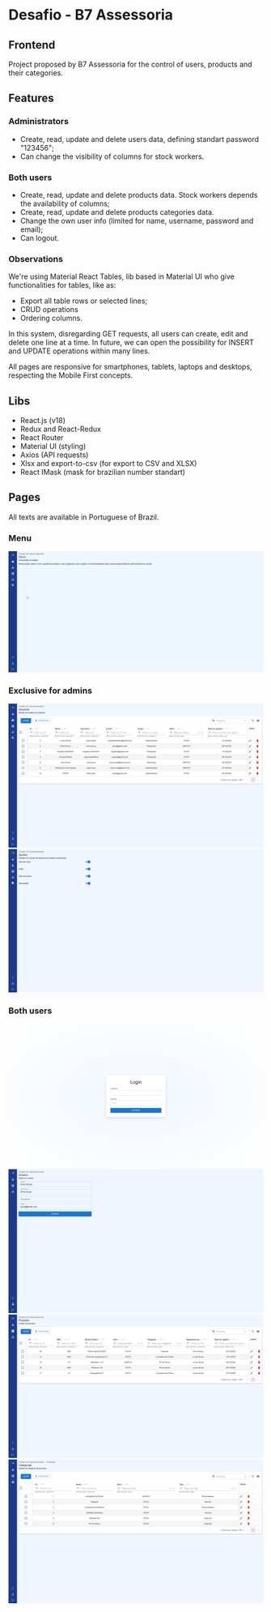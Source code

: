 # Desafio - B7 Assessoria
## Frontend

Project proposed by B7 Assessoria for the control of users, products and their categories.

## Features
### Administrators
- Create, read, update and delete users data, defining standart password "123456";
- Can change the visibility of columns for stock workers.

### Both users
- Create, read, update and delete products data. Stock workers depends the availability of columns;
- Create, read, update and delete products categories data.
- Change the own user info (limited for name, username, password and email);
- Can logout.

### Observations
We're using Material React Tables, lib based in Material UI who give functionalities for tables, like as:
- Export all table rows or selected lines; 
- CRUD operations
- Ordering columns.

In this system, disregarding GET requests, all users can create, edit and delete one line at a time. In future, we can open the possibility for INSERT and UPDATE operations within many lines.

All pages are responsive for smartphones, tablets, laptops and desktops, respecting the Mobile First concepts.

## Libs
- React.js (v18)
- Redux and React-Redux
- React Router
- Material UI (styling)
- Axios (API requests)
- Xlsx and export-to-csv (for export to CSV and XLSX)
- React IMask (mask for brazilian number standart)

## Pages
All texts are available in Portuguese of Brazil.

### Menu
![Menu](src/assets/img/menuGif.gif)

### Exclusive for admins
![UsersPage](src/assets/img/usersPage.png)
![ConfigPage](src/assets/img/configPages.png)

### Both users
![LoginPage](src/assets/img/loginScreen.png)
![UserInfo](src/assets/img/userInfo.png)
![ProductPage](src/assets/img/productScreen.png)
![ProductCategoryScreen](src/assets/img/productCategoryScreen.png)